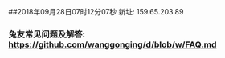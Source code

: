 ##2018年09月28日07时12分07秒 新址: 159.65.203.89
### 兔友常见问题及解答: https://github.com/wanggonging/d/blob/w/FAQ.md
